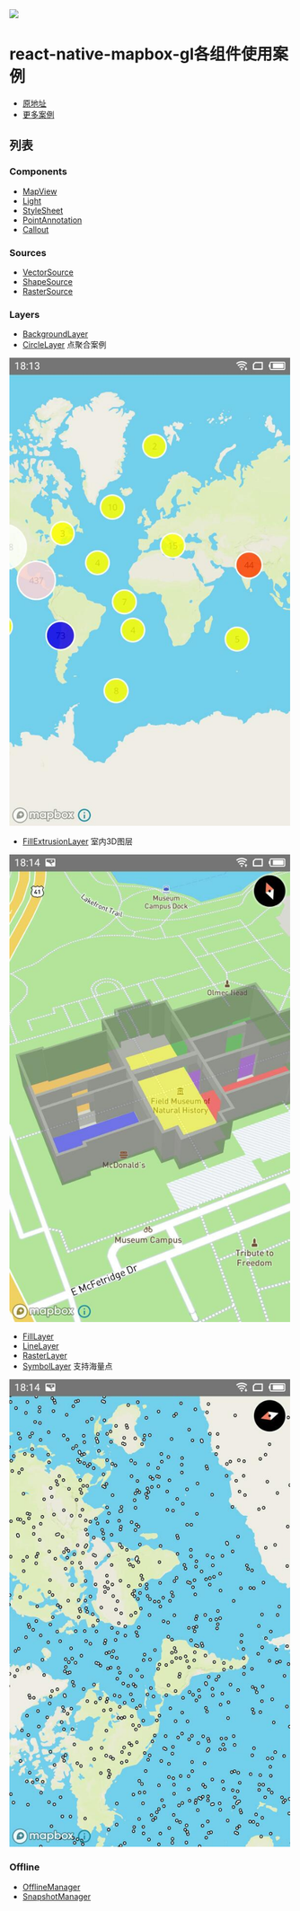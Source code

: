 <a href="https://www.mapbox.com">
  <img src="/assets/mapbox_logo.png" width="500"/>
</a>

# react-native-mapbox-gl各组件使用案例

* [原地址](https://github.com/mapbox/react-native-mapbox-gl/) 
* [更多案例](https://www.mapbox.com/mapbox-gl-js/example/add-image-generated/)

## 列表

### Components
* [MapView](/src/components/MapView/index.js)
* [Light]()
* [StyleSheet]()
* [PointAnnotation]()
* [Callout]()

### Sources
* [VectorSource]()
* [ShapeSource]()
* [RasterSource]()

### Layers
* [BackgroundLayer]()
* [CircleLayer](/src/components/Clusters/index.js)
点聚合案例
<a href="/src/components/Clusters/index.js">
  <img src="/assets/Clusters.jpg" width="500"/>
</a>

* [FillExtrusionLayer](/src/components/Indoor/index.js)
室内3D图层
<a href="/src/components/Indoor/index.js">
  <img src="/assets/Indoor.jpg" width="500"/>
</a>

* [FillLayer]()
* [LineLayer]()
* [RasterLayer]()
* [SymbolLayer](/src/components/Marker/index.js)
支持海量点
<a href="/src/components/Marker/index.js">
  <img src="/assets/Marker.jpg" width="500"/>
</a>

### Offline
* [OfflineManager]()
* [SnapshotManager]()